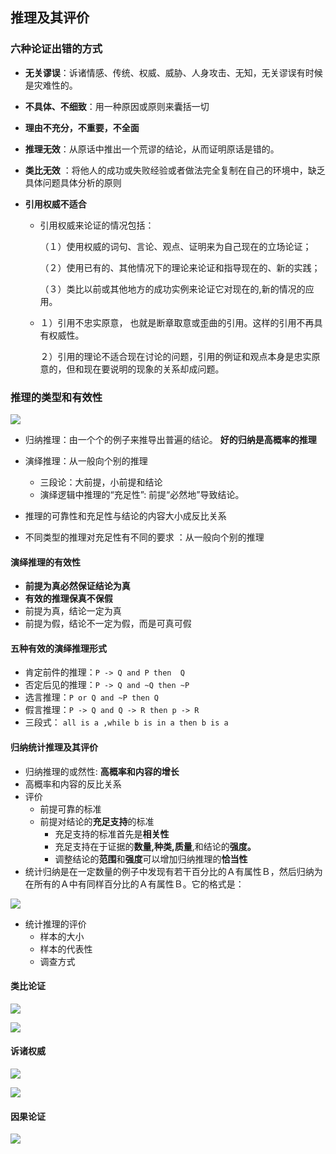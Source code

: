 ## 推理及其评价

### 六种论证出错的方式

- **无关谬误**：诉诸情感、传统、权威、威胁、人身攻击、无知，无关谬误有时候是灾难性的。

- **不具体、不细致**：用一种原因或原则来囊括一切

- **理由不充分，不重要，不全面** 

- **推理无效**：从原话中推出一个荒谬的结论，从而证明原话是错的。

- **类比无效** ：将他人的成功或失败经验或者做法完全复制在自己的环境中，缺乏具体问题具体分析的原则 

- **引用权威不适合** 

  - 引用权威来论证的情况包括：

      （１）使用权威的词句、言论、观点、证明来为自己现在的立场论证；

      （２）使用已有的、其他情况下的理论来论证和指导现在的、新的实践；

      （３）类比以前或其他地方的成功实例来论证它对现在的,新的情况的应用。

  - １）引用不忠实原意， 也就是断章取意或歪曲的引用。这样的引用不再具有权威性。

    ２）引用的理论不适合现在讨论的问题，引用的例证和观点本身是忠实原意的，但和现在要说明的现象的关系却成问题。

### 推理的类型和有效性

![](img/3-1.png)

- 归纳推理：由一个个的例子来推导出普遍的结论。 **好的归纳是高概率的推理**
- 演绎推理：从一般向个别的推理 
  - 三段论：大前提，小前提和结论 
  - 演绎逻辑中推理的“充足性”: 前提“必然地”导致结论。 



- 推理的可靠性和充足性与结论的内容大小成反比关系 
- 不同类型的推理对充足性有不同的要求 ：从一般向个别的推理  



#### 演绎推理的有效性

- **前提为真必然保证结论为真**
- **有效的推理保真不保假**
- 前提为真，结论一定为真
- 前提为假，结论不一定为假，而是可真可假



#### 五种有效的演绎推理形式

- 肯定前件的推理：`P -> Q and P then  Q`
- 否定后见的推理：`P -> Q and ~Q then ~P`
- 选言推理：`P or Q and ~P then Q`
- 假言推理：`P -> Q and Q -> R then p -> R`
- 三段式： `all is a ,while b is in a then b is a  `



#### 归纳统计推理及其评价

- 归纳推理的或然性: **高概率和内容的增长** 
- 高概率和内容的反比关系 
- 评价
  - 前提可靠的标准
  - 前提对结论的**充足支持**的标准
    - 充足支持的标准首先是**相关性**
    - 充足支持在于证据的**数量,种类,质量**,和结论的**强度。** 
    - 调整结论的**范围**和**强度**可以增加归纳推理的**恰当性** 
- 统计归纳是在一定数量的例子中发现有若干百分比的Ａ有属性Ｂ，然后归纳为在所有的Ａ中有同样百分比的Ａ有属性Ｂ。它的格式是： 

![](img/3-2.png)

- 统计推理的评价
  - 样本的大小
  - 样本的代表性
  - 调查方式



#### 类比论证

![](img/3-3.png)

![](img/3-4.png)



#### 诉诸权威

![](img/3-5.jpg)

![](img/3-6.jpg)

#### 因果论证

![](img/3-7.jpg)



